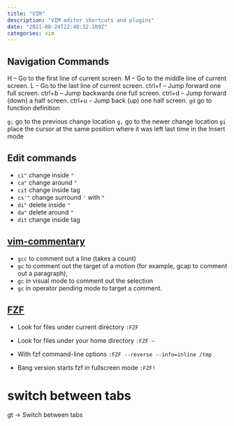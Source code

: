 ```yaml
---
title: "VIM"
description: "VIM editor shortcuts and plugins"
date: "2021-08-24T22:40:32.169Z"
categories: vim
---
```


## Navigation Commands

H – Go to the first line of current screen.
M – Go to the middle line of current screen.
L – Go to the last line of current screen.
ctrl+f – Jump forward one full screen.
ctrl+b – Jump backwards one full screen.
ctrl+d – Jump forward (down) a half screen.
ctrl+u – Jump back (up) one half screen.
`gd` go to function definition

`g;` go to the previous change location
`g,` go to the newer change location
`gi` place the cursor at the same position where it was left last time in the Insert mode

## Edit commands

- `ci"` change inside `"`
- `ca"` change around `"`
- `cit` change inside tag
- `cs'"` change surround `'` with `"`
- `di"` delete inside `"`
- `da"` delete around `"`
- `dit` change inside tag

## [vim-commentary](!https://github.com/tpope/vim-commentary)

- `gcc` to comment out a line (takes a count)
- `gc` to comment out the target of a motion (for example, gcap to comment out a paragraph),
- `gc` in visual mode to comment out the selection
- `gc` in operator pending mode to target a comment.


## [FZF](!https://github.com/junegunn/fzf/blob/master/README-VIM.md)

- Look for files under current directory
  `:FZF`

- Look for files under your home directory
  `:FZF ~`

- With fzf command-line options
  `:FZF --reverse --info=inline /tmp`

- Bang version starts fzf in fullscreen mode
  `:FZF!`


# switch between tabs

gt -> Switch between tabs


